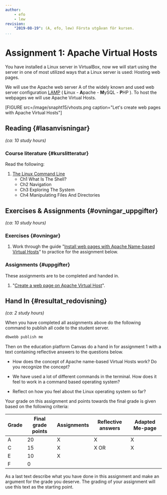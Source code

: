 ```yaml
---
author:
    - efo
    - lew
revision:
    "2019-08-19": (A, efo, lew) Första utgåvan för kursen.
...
```

Assignment 1: Apache Virtual Hosts
==================================

You have installed a Linux server in VirtualBox, now we will start using the server in one of most utilized ways that a Linux server is used: Hosting web pages.

We will use the Apache web server A of the widely known and used web server configuration [LAMP](https://en.wikipedia.org/wiki/LAMP_(software_bundle)) ( **L**inux - **A**pache - **M**ySQL - **P**HP ). To host the webpages we will use Apache Virtual Hosts.


<!--more-->

[FIGURE src=/image/snapht15/vhosts.png caption="Let's create web pages with Apache Virtual Hosts"]



Reading  {#lasanvisningar}
---------------------------------

*(ca: 10 study hours)*


### Course literature  {#kurslitteratur}

Read the following:

1. [The Linux Command Line](kunskap/boken-the-linux-command-line)
    * Ch1 What Is The Shell?
    * Ch2 Navigation
    * Ch3 Exploring The System
    * Ch4 Manipulating Files And Directories



Exercises & Assignments {#ovningar_uppgifter}
-------------------------------------------

*(ca: 10 study hours)*

### Exercises {#ovningar}

1. Work through the guide "[Install web pages with Apache Name-based Virtual Hosts](kunskap/install-web-pages-with-apache-virtual-hosts)" to practice for the assignment below.



### Assignments {#uppgifter}

These assignments are to be completed and handed in.

1. "[Create a web page on Apache Virtual Host](uppgift/create-a-web-page-on-apache-virtual-host)".



Hand In {#resultat_redovisning}
-----------------------------------------------

*(ca: 2 study hours)*

When you have completed all assignments above do the following command to publish all code to the student server.

```bash
dbwebb publish me
```

Then on the education platform Canvas do a hand in for assignment 1 with a text containing reflective answers to the questions below.

* How does the concept of Apache name-based Virtual Hosts work? Do you recognize the concept?

* We have used a lot of different commands in the terminal. How does it feel to work in a command based operating system?

* Reflect on how you feel about the Linux operating system so far?

Your grade on this assignment and points towards the final grade is given based on the following criteria:

| Grade | Final grade points | Assignments | Reflective answers | Adapted Me-page  |
|-------|----------|------|------ |------|
| A     | 20       | X    | X     | X
| C     | 15       | X    | X  OR | X
| E     | 10       | X    |       |
| F     | 0        |      |       |

As a last text describe what you have done in this assignment and make an argument for the grade you deserve. The grading of your assignment will use this text as the starting point.
